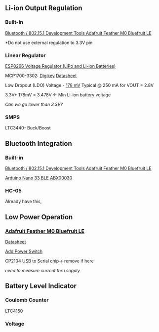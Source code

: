 

## Li-ion Output Regulation

### Built-in

[Bluetooth / 802.15.1 Development Tools Adafruit Feather M0 Bluefruit LE](https://www.amazon.com/Bluetooth-802-15-1-Development-Adafruit-Bluefruit/dp/B01E1RESIM)

*Do not use external regulation to 3.3V pin

### Linear Regulator

[ESP8266 Voltage Regulator (LiPo and Li-ion Batteries)](https://randomnerdtutorials.com/esp8266-voltage-regulator-lipo-and-li-ion-batteries/)

MCP1700-3302: [Digikey](https://www.digikey.com/en/products/detail/microchip-technology/MCP1700-3302E-TO/652680)  [Datasheet](https://ww1.microchip.com/downloads/en/DeviceDoc/MCP1700-Low-Quiescent-Current-LDO-20001826E.pdf) 

Low Dropout (LDO) Voltage - <u>178 mV</u> Typical @ 250 mA for VOUT = 2.8V

3.3V+ 178mV = 3.478V <- Min Li-ion battery voltage

*Can we go lower than 3.3V?*

### SMPS

LTC3440- Buck/Boost

## Bluetooth Integration

### Built-in

[Bluetooth / 802.15.1 Development Tools Adafruit Feather M0 Bluefruit LE](https://www.amazon.com/Bluetooth-802-15-1-Development-Adafruit-Bluefruit/dp/B01E1RESIM)

[Arduino Nano 33 BLE ABX00030](https://www.amazon.com/Arduino-Nano-33-BLE/dp/B07WV59YTZ/ref=sr_1_2?dchild=1&keywords=**Arduino+Nano+33+BLE+%5BABX00030%5D**&qid=1612056793&sr=8-2)



### HC-05 

Already have this,



## Low Power Operation

### [Adafruit Feather M0 Bluefruit LE](https://www.amazon.com/Bluetooth-802-15-1-Development-Adafruit-Bluefruit/dp/B01E1RESIM)

[Datasheet](https://cdn-learn.adafruit.com/downloads/pdf/adafruit-feather-m0-bluefruit-le.pdf)

[Add Power Switch](https://io.adafruit.com/blog/tip/2016/12/14/feather-power-switch/)

CP2104 USB to Serial chip-> remove if here

*need to measure current thru supply*

## Battery Level Indicator

### Coulomb Counter

LTC4150

### Voltage

